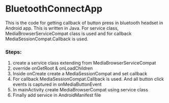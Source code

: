 # BluetoothConnectApp

This is the code for getting callback of button press in bluetooth headset in Android app. This is written in Java.
For service class, MediaBrowserServiceCompat class is used and for callback MediaSessionCompat.Callback is used.

### Steps:
1. create a service class extending from MediaBrowserServiceCompat
2. override onGetRoot & onLoadChildren
3. Inside onCreate create a MediaSessionCompat and set callback
4. For callback MediaSessionCompat.Callback is used. And all button click events is captured in onMediaButtonEvent
5. In mainActivity create MediaBrowserCompat using service class
6. Finally add service in AndroidManifest file
